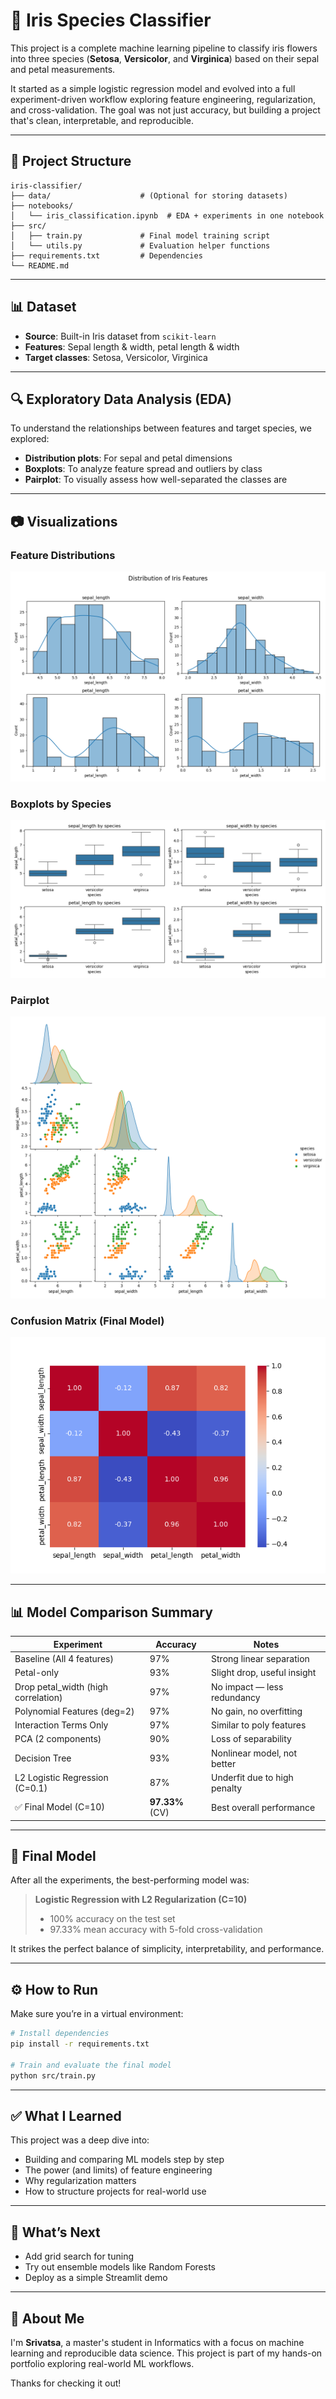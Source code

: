 # 🌸 Iris Species Classifier

This project is a complete machine learning pipeline to classify iris flowers into three species  (**Setosa**, **Versicolor**, and **Virginica**) based on their sepal and petal measurements.

It started as a simple logistic regression model and evolved into a full experiment-driven workflow exploring feature engineering, regularization, and cross-validation. The goal was not just accuracy, but building a project that's clean, interpretable, and reproducible.

---

## 📁 Project Structure

```
iris-classifier/
├── data/                    # (Optional for storing datasets)
├── notebooks/
│   └── iris_classification.ipynb  # EDA + experiments in one notebook
├── src/
│   ├── train.py             # Final model training script
│   └── utils.py             # Evaluation helper functions
├── requirements.txt         # Dependencies
└── README.md
```

---

## 📊 Dataset

- **Source**: Built-in Iris dataset from `scikit-learn`
- **Features**: Sepal length & width, petal length & width
- **Target classes**: Setosa, Versicolor, Virginica

---

## 🔍 Exploratory Data Analysis (EDA)

To understand the relationships between features and target species, we explored:

- **Distribution plots**: For sepal and petal dimensions
- **Boxplots**: To analyze feature spread and outliers by class
- **Pairplot**: To visually assess how well-separated the classes are

---

## 📷 Visualizations

### Feature Distributions
![Distributions](images/distribution_all_features.png)

### Boxplots by Species
![Boxplot](images/boxplot.png)

### Pairplot
![Pairplot](images/pairplot.png)

### Confusion Matrix (Final Model)
![Correclation Matrix](images/coorelation_matrix.png)

---

## 📊 Model Comparison Summary

| Experiment                        | Accuracy | Notes                          |
|-----------------------------------|----------|--------------------------------|
| Baseline (All 4 features)         | 97%      | Strong linear separation       |
| Petal-only                        | 93%      | Slight drop, useful insight    |
| Drop petal_width (high correlation) | 97%   | No impact — less redundancy    |
| Polynomial Features (deg=2)       | 97%      | No gain, no overfitting        |
| Interaction Terms Only            | 97%      | Similar to poly features       |
| PCA (2 components)                | 90%      | Loss of separability           |
| Decision Tree                     | 93%      | Nonlinear model, not better    |
| L2 Logistic Regression (C=0.1)    | 87%      | Underfit due to high penalty   |
| ✅ Final Model (C=10)             | **97.33%** (CV) | Best overall performance |

---

## 🧠 Final Model

After all the experiments, the best-performing model was:

> **Logistic Regression with L2 Regularization (C=10)**  
> - 100% accuracy on the test set  
> - 97.33% mean accuracy with 5-fold cross-validation

It strikes the perfect balance of simplicity, interpretability, and performance.

---

## ⚙️ How to Run

Make sure you’re in a virtual environment:

```bash
# Install dependencies
pip install -r requirements.txt

# Train and evaluate the final model
python src/train.py
```

---

## ✅ What I Learned

This project was a deep dive into:
- Building and comparing ML models step by step
- The power (and limits) of feature engineering
- Why regularization matters
- How to structure projects for real-world use

---

## 🚀 What’s Next

- Add grid search for tuning
- Try out ensemble models like Random Forests
- Deploy as a simple Streamlit demo

---

## 👋 About Me

I'm **Srivatsa**, a master's student in Informatics with a focus on machine learning and reproducible data science. This project is part of my hands-on portfolio exploring real-world ML workflows.

Thanks for checking it out!
